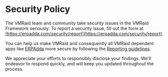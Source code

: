 # Security Policy

The VMRaid team and community take security issues in the VMRaid Framework seriously. To report a security issue, fill out the form at [https://erpadda.com/security/report](https://erpadda.com/security/report).

You can help us make VMRaid and consequently all VMRaid dependent apps like [ERPAdda](https://erpadda.com) more secure by following the [Reporting guidelines](https://erpadda.com/security).

We appreciate your efforts to responsibly disclose your findings. We'll endeavor to respond quickly, and will keep you updated throughout the process.